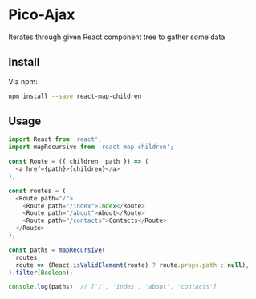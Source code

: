 # Pico-Ajax
Iterates through given React component tree to gather some data

## Install
Via npm:
```bash
npm install --save react-map-children
```

## Usage

```javascript
import React from 'react';
import mapRecursive from 'react-map-children';

const Route = ({ children, path }) => (
  <a href={path}>{children}</a>
);

const routes = (
  <Route path="/">
    <Route path="/index">Index</Route>
    <Route path="/about">About</Route>
    <Route path="/contacts">Contacts</Route>
  </Route>
);

const paths = mapRecursive(
  routes,
  route => (React.isValidElement(route) ? route.props.path : null),
).filter(Boolean);

console.log(paths); // ['/', 'index', 'about', 'contacts']
```
